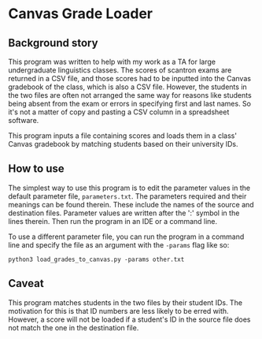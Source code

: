 # Canvas Grade Loader

## Background story
This program was written to help with my work as a TA for large undergraduate linguistics classes.
The scores of scantron exams are returned in a CSV file, and those scores had to be inputted into
the Canvas gradebook of the class, which is also a CSV file. However, the students in the two files are often not
 arranged the same way for reasons like students being absent from the exam or errors in specifying first and last
  names. So it's not a matter of copy and pasting a CSV column in a spreadsheet software.

This program inputs a file containing scores and loads them in a class' Canvas gradebook
by matching students based on their university IDs.

## How to use
The simplest way to use this program is to edit the parameter values in the default
parameter file, `parameters.txt`. The parameters required and their meanings can be found
therein. These include the names of the source and destination files. Parameter values are written after the
 ':' symbol in the lines therein. Then run the program in an IDE or a command line.

To use a different parameter file, you can run the program in a command line and specify the file
as an argument with the `-params` flag like so:

``python3 load_grades_to_canvas.py -params other.txt``

## Caveat
This program matches students in the two files by their student IDs. The motivation for this
is that ID numbers are less likely to be erred with. However, a score will not be loaded if
a student's ID in the source file does not match the one in the destination file.